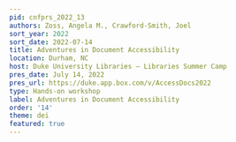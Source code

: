 ```yaml
---
pid: cnfprs_2022_13
authors: Zoss, Angela M., Crawford-Smith, Joel
sort_year: 2022
sort_date: 2022-07-14
title: Adventures in Document Accessibility
location: Durham, NC
host: Duke University Libraries – Libraries Summer Camp
pres_date: July 14, 2022
pres_url: https://duke.app.box.com/v/AccessDocs2022
type: Hands-on workshop
label: Adventures in Document Accessibility
order: '14'
theme: dei
featured: true
---
```

